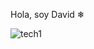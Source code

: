 Hola, soy David ❄

![tech1](https://user-images.githubusercontent.com/57682619/125846331-49721166-6ca2-4b95-9d08-a6980260ed09.gif)

